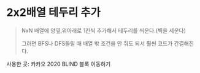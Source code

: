 # 2x2배열 테두리 추가

> NxN 배열에 양옆,위아래로 1칸씩 추가해서 테두리를 씌운다.(벽을 세운다)
>
> 그러면 BFS나 DFS돌릴 때 배열 밖 조건을 안 줘도 되서 훨씬 코드가 간결해진다.

사용한 곳: 카카오 2020 BLIND 블록 이동하기